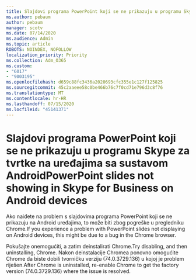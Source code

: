 ```yaml
---
title: Slajdovi programa PowerPoint koji se ne prikazuju u programu Skype za tvrtke na uređajima sa sustavom Android
ms.author: pebaum
author: pebaum
manager: scotv
ms.date: 07/14/2020
ms.audience: Admin
ms.topic: article
ROBOTS: NOINDEX, NOFOLLOW
localization_priority: Priority
ms.collection: Adm_O365
ms.custom:
- "6017"
- "9003195"
ms.openlocfilehash: d659c88fc3436a2020693cfc355e1c127f125825
ms.sourcegitcommit: 45c2aaeee58c0be466b76c7f0cd71e796d3c8f76
ms.translationtype: MT
ms.contentlocale: hr-HR
ms.lasthandoff: 07/15/2020
ms.locfileid: "45141371"
---
```

# <a name="powerpoint-slides-not-showing-in-skype-for-business-on-android-devices"></a><span data-ttu-id="bea50-102">Slajdovi programa PowerPoint koji se ne prikazuju u programu Skype za tvrtke na uređajima sa sustavom Android</span><span class="sxs-lookup"><span data-stu-id="bea50-102">PowerPoint slides not showing in Skype for Business on Android devices</span></span>

<span data-ttu-id="bea50-103">Ako naiđete na problem s slajdovima programa PowerPoint koji se ne prikazuju na Android uređajima, to može biti zbog pogreške u pregledniku Chrome.</span><span class="sxs-lookup"><span data-stu-id="bea50-103">If you experience a problem with PowerPoint slides not displaying on Android devices, this might be due to a bug in the Chrome browser.</span></span>

<span data-ttu-id="bea50-104">Pokušajte onemogućiti, a zatim deinstalirati Chrome.</span><span class="sxs-lookup"><span data-stu-id="bea50-104">Try disabling, and then uninstalling, Chrome.</span></span> <span data-ttu-id="bea50-105">Nakon deinstalacije Chromea ponovno omogućite Chrome da biste dobili tvorničku verziju (74.0.3729.136) u kojoj je problem riješen.</span><span class="sxs-lookup"><span data-stu-id="bea50-105">After Chrome is uninstalled, re-enable Chrome to get the factory version (74.0.3729.136) where the issue is resolved.</span></span>